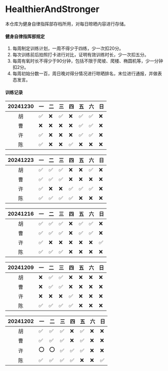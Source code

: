# HealthierAndStronger
本仓库为健身自律指挥部存档所用，对每日晾晒内容进行存储。

#### 健身自律指挥部规定

1. 每周制定训练计划，一周不得少于四练，少一次扣20分。
2. 每次训练前后拍照打卡进行对比，证明有效训练时长，少一次扣五分。
3. 每周有氧时长不得少于90分钟，包括不限于爬坡、爬楼、椭圆机等，少一分钟扣2分。
4. 每周初始分数一百，周日晚对得分情况进行晾晒排名，末位进行通报，并做表态发言。

#### 训练记录
|20241230|一|二|三|四|五|六|日|
|:------:|--|--|--|--|--|--|--|
|胡|✅|❌|✅|❌|✅|✅|❌|
|曹|❌|❌|❌|❌|✅|✅|❌|
|许|✅|❌|❌|❌|✅|✅|❌|
|陈|✅|❌|❌|✅|❌|❌|❌|

|20241223|一|二|三|四|五|六|日|
|:------:|--|--|--|--|--|--|--|
|胡|✅|✅|✅|❌|❌|✅|❌|
|曹|✅|✅|✅|❌|❌|❌|❌|
|许|✅|❌|❌|✅|✅|✅|❌|
|陈|✅|✅|✅|✅|❌|❌|❌|

|20241216|一|二|三|四|五|六|日|
|:------:|--|--|--|--|--|--|--|
|胡|✅|✅|✅|❌|✅|✅|❌|
|曹|✅|✅|✅|❌|✅|✅|❌|
|许|✅|❌|❌|❌|❌|❌|✅|
|陈|✅|✅|✅|❌|❌|❌|❌|

|20241209|一|二|三|四|五|六|日|
|:------:|--|--|--|--|--|--|--|
|胡|❌|✅|✅|❌|❌|❌|❌|
|曹|❌|✅|✅|❌|❌|❌|❌|
|许|❌|❌|❌|✅|❌|❌|❌|
|陈|✅|✅|✅|✅|❌|❌|❌|

|20241202|一|二|三|四|五|六|日|
|:------:|--|--|--|--|--|--|--|
|胡|✅|✅|✅|❌|✅|❌|❌|
|曹|✅|✅|✅|❌|✅|❌|❌|
|许|⭕️|⭕️|✅|✅|✅|❌|❌|
|陈|✅|✅|✅|✅|❌|❌|✅|
